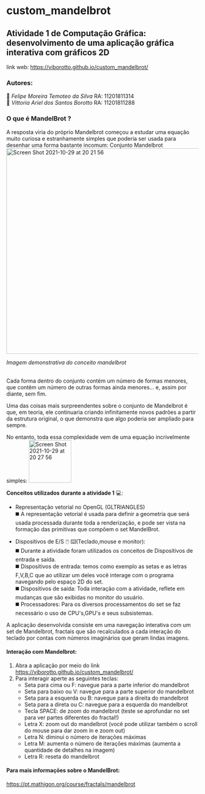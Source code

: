 # custom_mandelbrot 
## Atividade 1 de Computação Gráfica: desenvolvimento de uma aplicação gráfica interativa com gráficos 2D

link web: https://viborotto.github.io/custom_mandelbrot/


### Autores:    

🧑  *Felipe Moreira Temoteo da Silva*   RA: 11201811314 <BR>
👩  *Vittoria Ariel dos Santos Borotto* RA: 11201811288   <BR> 
	
### O que é MandelBrot ?  
A resposta viria do próprio Mandelbrot começou a estudar uma equação muito curiosa e estranhamente simples que poderia ser usada para desenhar uma forma bastante incomum: Conjunto Mandelbrot		
<img width="537" align="middle" alt="Screen Shot 2021-10-29 at 20 21 56" src="https://user-images.githubusercontent.com/50744121/139510897-e9b81e07-7c53-4413-8bf1-f9790f2bd787.png"><p>
    <em>Imagem demonstrativa do conceito mandelbrot</em>
</p>		<BR>
Cada forma dentro do conjunto contém um número de formas menores, que contêm um número de outras formas ainda menores... e, assim por diante, sem fim.

Uma das coisas mais surpreendentes sobre o conjunto de Mandelbrot é que, em teoria, ele continuaria criando infinitamente novos padrões a partir da estrutura original, o que demonstra que algo poderia ser ampliado para sempre.

No entanto, toda essa complexidade vem de uma equação incrivelmente simples:
<img width="111" alt="Screen Shot 2021-10-29 at 20 27 56" src="https://user-images.githubusercontent.com/50744121/139511177-91601469-6194-48b3-a2e6-b1ca7b6b9cf6.png"> <BR>
	
**Conceitos utilizados durante a atividade 1** 💻:

- Representação vetorial no OpenGL (GLTRIANGLES) <BR>
	◼️ A representação vetorial é usada para definir a geometria que será usada processada durante toda a renderização, e pode ser vista na formação das primitivas que compõem o set MandelBrot. <BR>
	
- Dispositivos de E/S 🖱️ ⌨️(Teclado,mouse e monitor): <BR>
	◼️ Durante a atividade foram utilizados os conceitos de Dispositivos de entrada e saída. <BR>
	◼️ Dispositivos de entrada: temos como exemplo as setas e as letras F,V,B,C que ao utilizar um deles você interage com o programa navegando pelo espaço 2D do set.<BR>
	◼️ Dispositivos de saída: Toda interação com a atividade, reflete em mudanças que são exibidas no monitor do usuário.<BR>
	◼️ Processadores: Para os diversos processamentos do set se faz necessário o uso de CPU's,GPU's e seus subsistemas.<BR>

A aplicação desenvolvida consiste em uma navegação interativa com um set de Mandelbrot, fractais que são recalculados a cada interação do teclado por contas com números imaginários que geram lindas imagens.

#### Interação com Mandelbrot: 

1. Abra a aplicação por meio do link https://viborotto.github.io/custom_mandelbrot/ 
2. Para interagir aperte as seguintes teclas: 
    -  Seta para cima ou F: navegue para a parte inferior do mandelbrot
    -  Seta para baixo ou V: navegue para a parte superior do mandelbrot
    -  Seta para a esquerda ou B: navegue para a direita do mandelbrot
    -  Seta para a direta ou C: navegue para a esquerda do mandelbrot
    -  Tecla SPACE: de zoom do mandelbrot (teste se aprofundar no set para ver partes diferentes do fractal!) 
    -  Letra X: zoom out do mandelbrot (você pode utilizar também o scroll do mouse para dar zoom in e zoom out) 
    -  Letra N: diminui o número de iterações máximas 
    -  Letra M: aumenta o número de iterações máximas (aumenta a quantidade de detalhes na imagem) 
    -  Letra R: reseta do mandelbrot
	
#### Para mais informaçōes sobre o MandelBrot:  
https://pt.mathigon.org/course/fractals/mandelbrot
